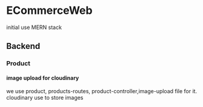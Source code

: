 # ECommerceWeb
initial use MERN stack

## Backend

### Product

#### image upload for cloudinary
 we use product, products-routes, product-controller,image-upload file for it. cloudinary use to store images

